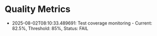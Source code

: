 # Quality Metrics

- 2025-08-02T08:10:33.489691: Test coverage monitoring - Current: 82.5%, Threshold: 85%, Status: FAIL
